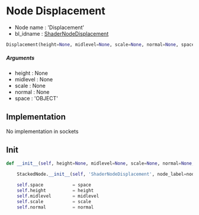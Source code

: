 # Node Displacement

- Node name : 'Displacement'
- bl_idname : [ShaderNodeDisplacement](https://docs.blender.org/api/current/bpy.types.{bl_idname}.html)


``` python
Displacement(height=None, midlevel=None, scale=None, normal=None, space='OBJECT', node_label=None, node_color=None)
```
##### Arguments

- height : None
- midlevel : None
- scale : None
- normal : None
- space : 'OBJECT'

## Implementation

No implementation in sockets

## Init

``` python
def __init__(self, height=None, midlevel=None, scale=None, normal=None, space='OBJECT', node_label=None, node_color=None):

    StackedNode.__init__(self, 'ShaderNodeDisplacement', node_label=node_label, node_color=node_color)

    self.space           = space
    self.height          = height
    self.midlevel        = midlevel
    self.scale           = scale
    self.normal          = normal
```
